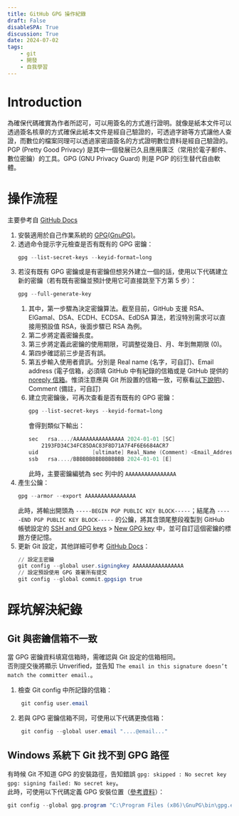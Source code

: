 ```yaml
---
title: GitHub GPG 操作紀錄
draft: False
disableSPA: True
discussion: True
date: 2024-07-02
tags:
    - git
    - 開發
    - 自我學習
---
```

# Introduction
為確保代碼確實為作者所認可，可以用簽名的方式進行證明。就像是紙本文件可以透過簽名核章的方式確保此紙本文件是經自己驗證的，可透過字跡等方式讓他人查證，而數位的檔案同理可以透過家密語簽名的方式證明數位資料是經自己驗證的。PGP (Pretty Good Privacy) 是其中一個發展已久且應用廣泛（常用於電子郵件、數位密鑰）的工具。GPG (GNU Privacy Guard) 則是 PGP 的衍生替代自由軟體。

# 操作流程
主要參考自 [GitHub Docs](https://docs.github.com/en/authentication/managing-commit-signature-verification/checking-for-existing-gpg-keys)
1. 安裝適用於自己作業系統的 [GPG(GnuPG)](https://www.gnupg.org/)。
2. 透過命令提示字元檢查是否有既有的 GPG 密鑰：  
	```powershell
	gpg --list-secret-keys --keyid-format=long
	```
3. 若沒有既有 GPG 密鑰或是有密鑰但想另外建立一個的話，使用以下代碼建立新的密鑰（若有既有密鑰並預計使用它可直接跳至下方第 5 步）：  
	```powershell
	gpg --full-generate-key
	```
	1. 其中，第一步驟為決定密鑰算法。截至目前，GitHub 支援 RSA、ElGamal、DSA、ECDH、ECDSA、EdDSA 算法，若沒特別需求可以直接用預設值 RSA，後面步驟已 RSA 為例。
	2. 第二步將定義密鑰長度。
	3. 第三步將定義此密鑰的使用期限，可調整從幾日、月、年到無期限 (0)。
	4. 第四步確認前三步是否有誤。
	5. 第五步輸入使用者資訊。分別是 Real name (名字，可自訂)、Email address (電子信箱，必須填 GitHub 中有紀錄的信箱或是 GitHub 提供的 [noreply 信箱](https://github.com/settings/emails)。惟須注意應與 Git 所設置的信箱一致，可察看[以下說明](#git-與密鑰信箱不一致))、Comment (備註，可自訂)
	6. 建立完密鑰後，可再次查看是否有既有的 GPG 密鑰：  
        ```powershell
        gpg --list-secret-keys --keyid-format=long
        ```
        會得到類似下輸出：  
        ```powershell
        sec   rsa..../AAAAAAAAAAAAAAAA 2024-01-01 [SC]
            2193FD34C34FC85DAC83F8D71A7F4F6E6684ACR7
        uid                 [ultimate] Real_Name (Comment) <Email_Address>
        ssb   rsa..../BBBBBBBBBBBBBBBB 2024-01-01 [E]
        ```
        此時，主要密鑰編號為 sec 列中的 `AAAAAAAAAAAAAAAA`
4. 產生公鑰：  
	```powershell
	gpg --armor --export AAAAAAAAAAAAAAAA
	```
	此時，將輸出開頭為 `-----BEGIN PGP PUBLIC KEY BLOCK-----`；結尾為 `-----END PGP PUBLIC KEY BLOCK-----` 的公鑰，將其含頭尾整段複製到 GitHub 帳號設定的 [SSH and GPG keys](https://github.com/settings/keys) > [New GPG key](https://github.com/settings/gpg/new) 中，並可自訂這個密鑰的標題方便記憶。
5. 更新 Git 設定，其他詳細可參考 [GitHub Docs](https://docs.github.com/en/authentication/managing-commit-signature-verification/telling-git-about-your-signing-key)：  
	```powershell
	// 設定主密鑰
	git config --global user.signingkey AAAAAAAAAAAAAAAA
	// 設定預設使用 GPG 簽署所有提交
	git config --global commit.gpgsign true
	```

# 踩坑解決紀錄
## Git 與密鑰信箱不一致
當 GPG 密鑰資料填寫信箱時，需確認與 Git 設定的信箱相同。  
否則提交後將顯示 Unverified，並告知 `The email in this signature doesn’t match the committer email.`。
1. 檢查 Git config 中所記錄的信箱：
	```powershell
	 git config user.email
	```
2. 若與 GPG 密鑰信箱不同，可使用以下代碼更換信箱：
	```powershell
	 git config --global user.email "....@email..."
	```

## Windows 系統下 Git 找不到 GPG 路徑
有時候 Git 不知道 GPG 的安裝路徑，告知錯誤 `gpg: skipped : No secret key gpg: signing failed: No secret key`。  
此時，可使用以下代碼定義 GPG 安裝位置（[參考資料](https://stackoverflow.com/questions/36810467/git-commit-signing-failed-secret-key-not-available/51009405#51009405)）：  

```powershell
git config --global gpg.program "C:\Program Files (x86)\GnuPG\bin\gpg.exe"
```